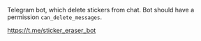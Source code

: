 
Telegram bot, which delete stickers from chat. Bot should have a permission `can_delete_messages`.

https://t.me/sticker_eraser_bot
